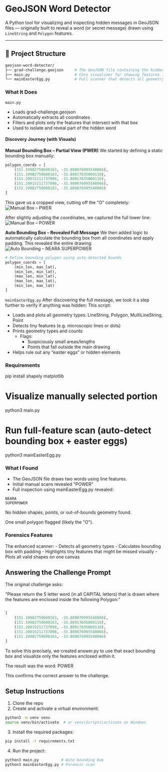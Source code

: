 # GeoJSON Word Detector

A Python tool for visualizing and inspecting hidden messages in GeoJSON files — originally built to reveal a word (or secret message) drawn using `LineString` and `Polygon` features.

---

## 📁 Project Structure

```bash
geojson-word-detector/
├── grad-challenge.geojson     # The GeoJSON file containing the hidden message
├── main.py                    # Core visualizer for showing features inside a bounding box
└── mainEasterEgg.py           # Full scanner that detects all geometry types and suspicious shapes
```

### What It Does
```main.py```
- Loads grad-challenge.geojson
- Automatically extracts all coordinates
- Filters and plots only the features that intersect with that box
- Used to isolate and reveal part of the hidden word

#### Discovery Journey (with Visuals)
**Manual Bounding Box – Partial View (PWER)**
We started by defining a static bounding box manually:
``` python
polygon_coords = [
    (151.19982759600163, -33.889076995548066),
    (151.19982759600163, -33.88917835060116),
    (151.20015211737098, -33.88917835060116),
    (151.20015211737098, -33.889076995548066),
    (151.19982759600163, -33.889076995548066)
]
```
This gave us a cropped view, cutting off the "O" completely:
![Manual Box – PWER](./images/manual_box_pwer.png.png)

After slightly adjusting the coordinates, we captured the full lower line:
![Manual Box – POWER](./images/manual_box_power.png)

**Auto Bounding Box – Revealed Full Message**
We then added logic to automatically calculate the bounding box from all coordinates and apply padding. This revealed the entire drawing:
![Auto Bounding – NEARA SUPERPOWER](./images/auto_box_full_message.png)

```python
# Define bounding polygon using auto-detected bounds
polygon_coords = [
    (min_lon, max_lat),
    (min_lon, min_lat),
    (max_lon, min_lat),
    (max_lon, max_lat),
    (min_lon, max_lat)
]
```


```mainEasterEgg.py```
After discovering the full message, we took it a step further to verify if anything was hidden:
This script:
- Loads and plots all geometry types: LineString, Polygon, MultiLineString, Point
- Detects tiny features (e.g. microscopic lines or dots)
- Prints geometry types and counts
    - Flags:
        - Suspiciously small areas/lengths
        - Points that fall outside the main drawing
- Helps rule out any “easter eggs” or hidden elements


### Requirements
pip install shapely matplotlib

# Visualize manually selected portion
python3 main.py

# Run full-feature scan (auto-detect bounding box + easter eggs)
python3 mainEasterEgg.py

### What I Found
- The GeoJSON file draws two words using line features.
- Initial manual scans revealed "POWER"
- Full inspection using mainEasterEgg.py revealed:
```
NEARA
SUPERPOWER
```

No hidden shapes, points, or out-of-bounds geometry found.

One small polygon flagged (likely the "O").

### Forensics Features
The enhanced scanner:
    - Detects all geometry types
    - Calculates bounding box with padding
    - Highlights tiny features that might be missed visually
    - Plots all valid shapes on one canvas

## Answering the Challenge Prompt
The original challenge asks:

"Please return the 5 letter word (in all CAPITAL letters) that is drawn where the features are enclosed inside the following Polygon:"
``` python

[
    (151.19982759600163, -33.889076995548066),
    (151.19982759600163, -33.88917835060116),
    (151.20015211737098, -33.88917835060116),
    (151.20015211737098, -33.889076995548066),
    (151.19982759600163, -33.889076995548066)
]
```

To solve this precisely, we created answer.py to use that exact bounding box and visualize only the features enclosed within it.

The result was the word:
POWER

This confirms the correct answer to the challenge.

## Setup Instructions

1. Clone the repo
2. Create and activate a virtual environment:
``` bash
python3 -m venv venv
source venv/bin/activate  # or venv\Scripts\activate on Windows
```
3. Install the required packages:

``` bash
pip install -r requirements.txt
```

4. Run the project:
```bash
python3 main.py          # Auto bounding box
python3 mainEasterEgg.py # Forensic scan
```
